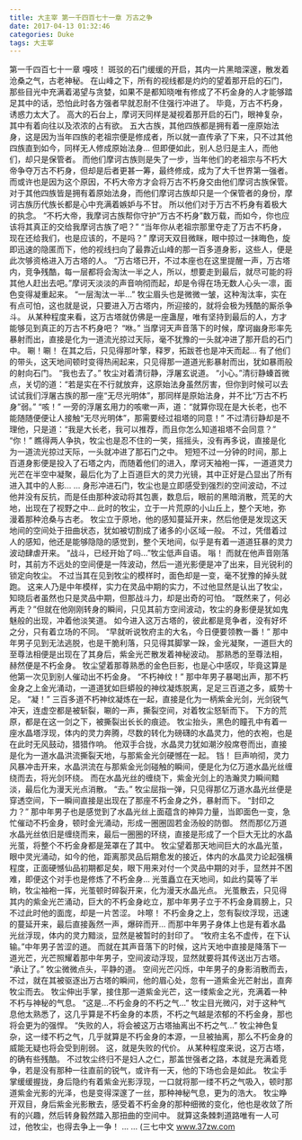 ```yaml
---
title: 大主宰 第一千四百七十一章 万古之争
date: 2017-04-13 01:32:46
categories: Duke
tags: 大主宰
---
```


第一千四百七十一章
嘎吱！
斑驳的石门缓缓的开启，其内一片黑暗深邃，散发着沧桑之气，古老神秘。
在山峰之下，所有的视线都是灼灼的望着那开启的石门，那些目光中充满着渴望与贪婪，如果不是都知晓唯有修成了不朽金身的人才能够踏足其中的话，恐怕此时各方强者早就忍耐不住强行冲进了。
毕竟，万古不朽身，诱惑力太大了。
高大的石台上，摩诃天同样是凝视着那开启的石门，眼神复杂，其中有着向往以及浓浓的占有欲。
五大古族，其他四族都是拥有着一座原始法身，这是因为当年四族的老祖宗便是修成者，所以就一直传承了下来，只不过其他四族直到如今，同样无人修成原始法身...
但即便如此，别人总归是主人，而他们，却只是保管者。
而他们摩诃古族则是失了一步，当年他们的老祖宗与不朽大帝争夺万古不朽身，但却是后者更甚一筹，最终修成，成为了大千世界第一强者。
而或许也是因为这个原因，不朽大帝方才会将万古不朽身交由他们摩诃古族保管。
对于其他四族皆是拥有着原始法身，而他们摩诃古族却只是一个保管者的身份，摩诃古族历代族长都是心中充满着嫉妒与不甘。
所以他们对于万古不朽身有着极大的执念。
“不朽大帝，我摩诃古族帮你守护“万古不朽身”数万载，而如今，你也应该将其真正的交给我摩诃古族了吧？”
“当年你从老祖宗那里夺走了万古不朽身，现在还给我们，也是应该的，不是吗？”
摩诃天双目微眯，眼中掠过一抹晦色，旋即迅速的隐匿而下，他的视线扫向了最靠近山峰的那一百多道身影，这些人，便是此次够资格进入万古塔的人。
“万古塔已开，不过本座也在这里提醒一声，万古塔内，竞争残酷，每一层都将会淘汰一半之人，所以，想要走到最后，就尽可能的将其他人赶出去吧。”摩诃天淡淡的声音响彻而起，却是令得在场无数人心头一凛，面色变得凝重起来。
“一层淘汰一半...”
牧尘眉头也是微微一皱，这种淘汰率，实在有点可怕，这也就是说，只要进入万古塔内，所迎接的，就将会极为残酷的厮杀争斗。
从某种程度来看，这万古塔就仿佛是一座蛊屋，唯有坚持到最后的人，方才能够见到真正的万古不朽身吧？
“咻。”
当摩诃天声音落下的时候，摩诃幽身形率先暴射而出，直接是化为一道流光掠过天际，毫不犹豫的一头就冲进了那开启的石门中。
唰！唰！
在其之后，只见得那叶擎，释罗，拓跋苍也是冲天而起...
有了他们的带头，这天地间顿时变得热闹起来，只见得那一道道光影暴射而出，犹如暴雨般的射向石门。
“我也去了。”
牧尘对着清衍静，浮屠玄说道。
“小心。”清衍静螓首微点，关切的道：“若是实在不行就放弃，这原始法身虽然厉害，但你到时候可以去试试我们浮屠古族的那一座“无尽光明体”，那同样是原始法身，并不比“万古不朽身”弱。”
“咳！”
一旁的浮屠玄用力的咳嗽一声，道：“就算你现在是大长老，也不能随随便便让人接触“无尽光明体”，那需要经过祖塔的同意！”
不过清衍静却是不理他，只是道：“我是大长老，我可以推荐，而且你怎么知道祖塔不会同意？”
“你！”
瞧得两人争执，牧尘也是忍不住的一笑，摇摇头，没有再多说，直接是化为一道流光掠过天际，一头就冲进了那石门之中。
短短不过一分钟的时间，那上百道身影便是投入了石塔之内，而随着他们的进入，摩诃天袖袍一挥，一道道灵力光芒在半空中凝聚，最后化为了上百道巨大的灵力光镜，其中正好是凸显出了所有进入其中的人影...
...
身形冲进石门，牧尘也是立即感受到强烈的空间波动，不过他并没有反抗，而是任由那种波动将其包裹，数息后，眼前的黑暗消散，荒芜的大地，出现在了视野之中...
此时的牧尘，立于一片荒原的小山丘上，整个天地，弥漫着那种沧桑与古老。
牧尘立于原地，他的感知蔓延开来，然后他便是发现这天地间的空间处于扭曲状态，犹如被切割成了诸多的小区域一般。
不过，凭借着过人的感知，他还是能够隐隐的感觉到，整个天地间，似乎是有着一道道狂暴的灵力波动肆虐开来。
“战斗，已经开始了吗...”牧尘低声自语。
嗡！
而就在他声音刚落时，其前方不远处的空间便是一阵波动，然后一道光影便是冲了出来，目光锐利的锁定向牧尘。
不过当其在见到牧尘的模样时，面色却是一变，毫不犹豫的掉头就跑。
这来人乃是中年模样，实力在灵品中期的实力，不过他显然是认出了牧尘，知晓后者虽然也只是灵品中期，但那战斗力，却是出奇的可怕。
“既然来了，何必再走？”但就在他刚刚转身的瞬间，只见其前方空间波动，牧尘的身影便是犹如鬼魅般的出现，冲着他淡笑道。
如今进入这万古塔的，彼此都是竞争者，没有好坏之分，只有着立场的不同。
“早就听说牧府主的大名，今日便要领教一番！”
那中年男子见到无法逃脱，也是干脆利落，只见得其脚掌一跺，金光凝聚，一道巨大的至尊法相便是出现在了其身后，紫金光芒散发着神秘波动。
那熟悉的至尊法相，赫然便是不朽金身。
牧尘望着那尊熟悉的金色巨影，也是心中感叹，毕竟这算是他第一次见到别人催动出不朽金身。
“不朽神纹！”
那中年男子暴喝出声，那不朽金身之上金光涌动，一道道犹如巨蟒般的神纹凝炼脱离，足足三百道之多，威势十足。
“凝！”
三百多道不朽神纹凝炼在一起，直接是化为一柄紫金光剑，光剑锐气冲天，连虚空都是被斩裂，唰的一声，撕裂空间，对着牧尘怒斩而下。
下方的荒原，都是在这一剑之下，被撕裂出长长的痕迹。
牧尘抬头，黑色的瞳孔中有着一座水晶塔浮现，体内的灵力奔腾，尽数的转化为磅礴的水晶灵力，他的衣袍，也是在此时无风鼓动，猎猎作响。
他双手合拢，水晶灵力犹如潮汐般席卷而出，直接是化为一道水晶洪流撕裂天地，与那紫金光剑硬憾在一起。
铛！
巨声响彻，灵力风暴冲击开来，水晶洪流在与那紫金光剑碰触的瞬间，便是化为亿万道水晶光丝缠绕而去，将光剑环绕。
而在水晶光丝的缠绕下，紫金光剑上的浩瀚灵力瞬间黯淡，最后化为漫天光点消散。
“去。”
牧尘屈指一弹，只见得那亿万道水晶光丝便是穿透空间，下一瞬间直接是出现在了那座不朽金身之外，暴射而下。
“封印之力？”
那中年男子也是感觉到了水晶光丝上面蕴含的神异力量，当即面色一变，急忙催动不朽金身，顿时金光涌动，形成一圈圈固若金汤般的防御。
然而那亿万道水晶光丝依旧是缠绕而来，最后一圈圈的环绕，直接是形成了一个巨大无比的水晶光茧，将整个不朽金身都是笼罩在了其中。
牧尘望着那天地间巨大的水晶光茧，眼中灵光涌动，如今的他，距离那灵品后期愈发的接近，体内的水晶灵力论起强横程度，正面硬憾仙品初期都足矣，眼下用来对付一个灵品中期的对手，显然并不困难，即便这个对手也是修炼了不朽金身...
光茧矗立在天地间，如此约莫等了半晌，牧尘袖袍一挥，光茧顿时碎裂开来，化为漫天水晶光点。
光茧散去，只见得其内的紫金光芒涌动，巨大的不朽金身屹立，那中年男子立于不朽金身肩膀上，只不过此时他的面庞，却是一片苦涩。
咔嚓！
不朽金身之上，忽有裂纹浮现，迅速的蔓延开来，最后直接轰然一声，爆碎而开...
而那中年男子身体上也是有着水晶光丝浮现，体内的灵力黯淡，显然是被暂时的封印了。
“牧府主名不虚传，在下认输。”中年男子苦涩的道。
而就在其声音落下的时候，这片天地中直接是降落下一道光芒，光芒照耀着那中年男子，空间波动浮现，显然就要将其传送出万古塔。
“承让了。”
牧尘微微点头，平静的道。
空间光芒闪烁，中年男子的身影消散而去，不过，就在其被驱逐出万古塔的瞬间，他的眉心处，忽有一道紫金光芒射出，直奔牧尘而去。
牧尘伸出手掌，接住那一道紫金光芒，这一缕紫金之光，充满着一种不朽与神秘的气息。
“这是...不朽金身的不朽之气...”
牧尘目光微闪，对于这种气息他太熟悉了，这几乎算是不朽金身的本质，不朽之气越是浓郁的不朽金身，那也将会更为的强悍。
“失败的人，将会被这万古塔抽离出不朽之气...”
牧尘神色复杂，这一缕不朽之气，几乎就算是不朽金身的本源，一旦被抽离，那么不朽金身的威能无疑也将会受到削弱。
这，就是失败的代价。
从某种程度来说，这万古塔，的确有些残酷。
不过牧尘终归不是妇人之仁，那盖世强者之路，本就是充满着竞争，若是没有那种一往直前的锐气，或许有一天，他的下场也会是如此。
牧尘手掌缓缓握拢，身后隐约有着紫金光影浮现，一口就将那一缕不朽之气吸入，顿时那道紫金光影的光泽，也是变得深邃了一丝，那种神秘气息，更为的浩大。
牧尘睁开双目，身后紫金光影散去，感受着不朽金身的那种细微的变化，他也是收敛了所有的兴趣，然后转身毅然踏入那扭曲的空间中。
就算这条棘刺道路唯有一人可过，他牧尘，也得去争上一争！
...
...
(三七中文 www.37zw.com
